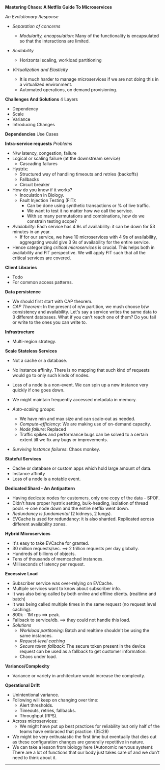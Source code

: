 **Mastering Chaos: A Netflix Guide To Microservices**

*An Evolutionary Response*
* *Separation of concerns*
    * *Modularity, encapsulation*: Many of the functionality is encapsulated so that the interactions are limited.

* *Scalability*
    * Horizontal scaling, workload partitioning

* *Virtualization and Elasticity*
    * It is much harder to manage microservices if we are not doing this in a virtualized environment.
    * Automated operations, on demand provisioning.

**Challenges And Solutions**
4 Layers
* Dependency
* Scale
* Variance
* Introducing Changes

**Dependencies**
Use Cases

**Intra-service requests**
*Problems* 
* N/w latency, congestion, failure
* Logical or scaling failure (at the downstream service)
    * Cascading failures
* Hystrix:
    * Structured way of handling timeouts and retries (backoffs)
    * Fallbacks
    * Circuit breaker
* How do you know if it works?
    * Inoculation in Biology.
    * Fault Injection Testing (FIT): 
        * Can be done using synthetic transactions or % of live traffic.
        * We want to test it no matter how we call the service.
        * With so many permutations and combinations, how do we constrain testing scope?
* *Availability*: Each service has 4 9s of availability: it can be down for 53 minutes in an year.
    * If for our service, we have 10 microservices with 4 9s of availability, aggregating would give 3 9s of availability for the entire service.
* Hence categorizing *critical microservices* is crucial. This helps both in availability and FIT perspective. We will apply FIT such that all the critical services are covered.


**Client Libraries**
* Todo
* For common access patterns.

**Data persistence**
* We should first start with CAP theorem.
* *CAP Theorem*: In the present of n/w partition, we mush choose b/w consistency and availability. Let's say a service writes the same data to 3 different databases. What if you can't reach one of them? Do you fail or write to the ones you can write to. 

**Infrastructure**
* Multi-region strategy.

**Scale**
**Stateless Services**
* Not a cache or a database.
* No instance affinity. There is no mapping that such kind of requests would go to only such kinds of nodes.
* Loss of a node is a non-event. We can spin up a new instance very quickly if one goes down.
* We might maintain frequently accessed metadata in memory.

* *Auto-scaling groups*: 
    * We have min and max size and can scale-out as needed.
    * *Compute-efficiency*: We are making use of on-demand capacity.
    * *Node failure*: Replaced
    * Traffic spikes and performance bugs can be solved to a certain extent till we fix any bugs or improvements.

* *Surviving Instance failures*: Chaos monkey.

**Stateful Services**
* Cache or database or custom apps which hold large amount of data.
* Instance affinity
* Loss of a node is a notable event. 

**Dedicated Shard - An Antipattern**
* Having dedicate nodes for customers, only one copy of the data - SPOF. 
* Didn't have proper hystrix setting, bulk-heading, isolation of thread pools => one node down and the entire netflix went down.
* *Redundancy is fundamental* (2 kidneys, 2 lungs).
* EVCache is used for redundancy: it is also sharded. Replicated across different availability zones. 

**Hybrid Microservices**
* It's easy to take EVCache for granted.
* 30 million requests/sec. ==> 2 trillion requests per day globally.
* Hundreds of billions of objects.
* Tens of thousands of memcached instances.
* Milliseconds of latency per request.

**Excessive Load**
* Subscriber service was over-relying on EVCache.
* Multiple services want to know about subscriber info.
* It was also being called by both online and offline clients. (realtime and batch)
* It was being called multiple times in the same request (no request level caching).
* 800k - 1M rps ==> peak.
* Fallback to service/db. ==> they could not handle this load. 
* *Solutions*
    * *Workload partitoning*: Batch and realtime shouldn't be using the same instances.
    * *Request-level caching*
    * *Secure token fallback*: The secure token present in the device request can be used as a fallback to get customer information.
    * Chaos under load.

**Variance/Complexity**
* Variance or variety in architecture would increase the complexity. 

**Operational Drift**
* Unintentional variance.
* Following will keep on changing over time:
    * Alert thresholds.
    * Timeouts, retries, fallbacks.
    * Throughput (RPS).
* Across microservices:
    * We might have put up best practices for reliability but only half of the teams have embraced that practice.
(35:29)
* We might be very enthusiastic the first time but eventually that dies out as these configuration changes are generally repetitive in nature.
* We can take a lesson from biology here (Autonomic nervous system): There are a lot of functions that our body just takes care of and we don't need to think about it.

****